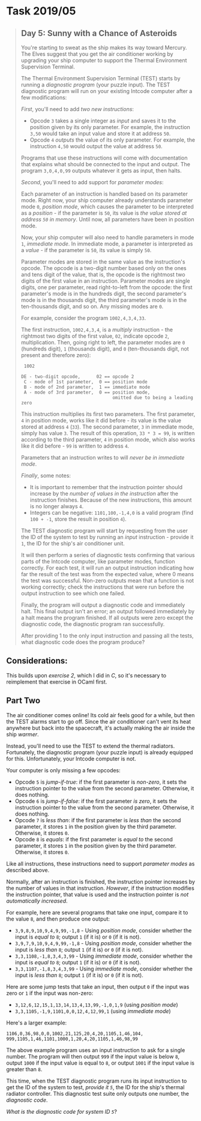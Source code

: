 # Task 2019/05

> ## Day 5: Sunny with a Chance of Asteroids
> 
> You're starting to sweat as the ship makes its way toward Mercury. The Elves suggest that you get the air conditioner working by upgrading your ship computer to support the Thermal Environment Supervision Terminal.
> 
> The Thermal Environment Supervision Terminal (TEST) starts by running a _diagnostic program_ (your puzzle input). The TEST diagnostic program will run on your existing Intcode computer after a few modifications:
> 
> _First_, you'll need to add _two new instructions_:
> 
> - Opcode `3` takes a single integer as _input_ and saves it to the position given by its only parameter. For example, the instruction `3,50` would take an input value and store it at address `50`.
> - Opcode `4` _outputs_ the value of its only parameter. For example, the instruction `4,50` would output the value at address `50`.
> 
> Programs that use these instructions will come with documentation that explains what should be connected to the input and output. The program `3,0,4,0,99` outputs whatever it gets as input, then halts.
> 
> _Second_, you'll need to add support for _parameter modes_:
> 
> Each parameter of an instruction is handled based on its parameter mode. Right now, your ship computer already understands parameter mode `0`, _position mode_, which causes the parameter to be interpreted as a _position_ - if the parameter is `50`, its value is _the value stored at address `50` in memory_. Until now, all parameters have been in position mode.
> 
> Now, your ship computer will also need to handle parameters in mode `1`, _immediate mode_. In immediate mode, a parameter is interpreted as a _value_ - if the parameter is `50`, its value is simply `50`.
> 
> Parameter modes are stored in the same value as the instruction's opcode. The opcode is a two-digit number based only on the ones and tens digit of the value, that is, the opcode is the rightmost two digits of the first value in an instruction. Parameter modes are single digits, one per parameter, read right-to-left from the opcode: the first parameter's mode is in the hundreds digit, the second parameter's mode is in the thousands digit, the third parameter's mode is in the ten-thousands digit, and so on. Any missing modes are `0`.
> 
> For example, consider the program `1002,4,3,4,33`.
> 
> The first instruction, `1002,4,3,4`, is a _multiply_ instruction - the rightmost two digits of the first value, `02`, indicate opcode `2`, multiplication. Then, going right to left, the parameter modes are `0` (hundreds digit), `1` (thousands digit), and `0` (ten-thousands digit, not present and therefore zero):
> ```ABCDE
>  1002
> 
> DE - two-digit opcode,      02 == opcode 2
>  C - mode of 1st parameter,  0 == position mode
>  B - mode of 2nd parameter,  1 == immediate mode
>  A - mode of 3rd parameter,  0 == position mode,
>                                   omitted due to being a leading zero
> ```
> This instruction multiplies its first two parameters. The first parameter, `4` in position mode, works like it did before - its value is the value stored at address `4` (`33`). The second parameter, `3` in immediate mode, simply has value `3`. The result of this operation, `33 * 3 = 99`, is written according to the third parameter, `4` in position mode, which also works like it did before - `99` is written to address `4`.
> 
> Parameters that an instruction writes to will _never be in immediate mode_.
> 
> _Finally_, some notes:
> 
> - It is important to remember that the instruction pointer should increase by the _number of values in the instruction_ after the instruction finishes. Because of the new instructions, this amount is no longer always `4`.
> - Integers can be negative: `1101,100,-1,4,0` is a valid program (find `100 + -1`, store the result in position `4`).
> 
> The TEST diagnostic program will start by requesting from the user the ID of the system to test by running an _input_ instruction - provide it `1`, the ID for the ship's air conditioner unit.
> 
> It will then perform a series of diagnostic tests confirming that various parts of the Intcode computer, like parameter modes, function correctly. For each test, it will run an output instruction indicating how far the result of the test was from the expected value, where 0 means the test was successful. Non-zero outputs mean that a function is not working correctly; check the instructions that were run before the output instruction to see which one failed.
> 
> Finally, the program will output a diagnostic code and immediately halt. This final output isn't an error; an output followed immediately by a halt means the program finished. If all outputs were zero except the diagnostic code, the diagnostic program ran successfully.
> 
> After providing 1 to the only input instruction and passing all the tests, what diagnostic code does the program produce?

## Considerations:

This builds upon _exercise 2_, which I did in _C_, so it's necessary to reimplement that exercise in OCaml first.

## Part Two

The air conditioner comes online! Its cold air feels good for a while, but then the TEST alarms start to go off. Since the air conditioner can't vent its heat anywhere but back into the spacecraft, it's actually making the air inside the ship _warmer_.

Instead, you'll need to use the TEST to extend the thermal radiators. Fortunately, the diagnostic program (your puzzle input) is already equipped for this. Unfortunately, your Intcode computer is not.

Your computer is only missing a few opcodes:

- Opcode `5` is _jump-if-true_: if the first parameter is _non-zero_, it sets the instruction pointer to the value from the second parameter. Otherwise, it does nothing.
- Opcode `6` is _jump-if-false_: if the first parameter _is zero_, it sets the instruction pointer to the value from the second parameter. Otherwise, it does nothing.
- Opcode `7` is _less than_: if the first parameter is _less than_ the second parameter, it stores `1` in the position given by the third parameter. Otherwise, it stores `0`.
- Opcode `8` is _equals_: if the first parameter is _equal to_ the second parameter, it stores `1` in the position given by the third parameter. Otherwise, it stores `0`.

Like all instructions, these instructions need to support _parameter modes_ as described above.

Normally, after an instruction is finished, the instruction pointer increases by the number of values in that instruction. _However_, if the instruction modifies the instruction pointer, that value is used and the instruction pointer is _not automatically increased_.

For example, here are several programs that take one input, compare it to the value `8`, and then produce one output:

- `3,9,8,9,10,9,4,9,99,-1,8` - Using _position mode_, consider whether the input is _equal to_ `8`; output `1` (if it is) or `0` (if it is not).
- `3,9,7,9,10,9,4,9,99,-1,8` - Using _position mode_, consider whether the input is _less than_ `8`; output `1` (if it is) or `0` (if it is not).
- `3,3,1108,-1,8,3,4,3,99` - Using _immediate mode_, consider whether the input is _equal to_ `8`; output `1` (if it is) or `0` (if it is not).
- `3,3,1107,-1,8,3,4,3,99` - Using _immediate mode_, consider whether the input is _less than_ `8`; output `1` (if it is) or `0` (if it is not).

Here are some jump tests that take an input, then output `0` if the input was zero or `1` if the input was non-zero:

- `3,12,6,12,15,1,13,14,13,4,13,99,-1,0,1,9` (using _position mode_)
- `3,3,1105,-1,9,1101,0,0,12,4,12,99,1` (using _immediate mode_)

Here's a larger example:
```3,21,1008,21,8,20,1005,20,22,107,8,21,20,1006,20,31,
1106,0,36,98,0,0,1002,21,125,20,4,20,1105,1,46,104,
999,1105,1,46,1101,1000,1,20,4,20,1105,1,46,98,99
```

The above example program uses an input instruction to ask for a single number. The program will then output `999` if the input value is below `8`, output `1000` if the input value is equal to `8`, or output `1001` if the input value is greater than `8`.

This time, when the TEST diagnostic program runs its input instruction to get the ID of the system to test, _provide it `5`_, the ID for the ship's thermal radiator controller. This diagnostic test suite only outputs one number, the _diagnostic code_.

_What is the diagnostic code for system ID `5`_?